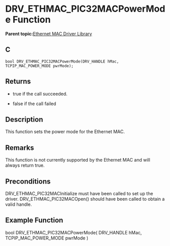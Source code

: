 # DRV\_ETHMAC\_PIC32MACPowerMode Function

**Parent topic:**[Ethernet MAC Driver Library](GUID-A4DC3D07-DDAD-4748-A855-304CA3439336.md)

## C

```
bool DRV_ETHMAC_PIC32MACPowerMode(DRV_HANDLE hMac, TCPIP_MAC_POWER_MODE pwrMode); 
```

## Returns

-   true if the call succeeded.

-   false if the call failed


## Description

This function sets the power mode for the Ethernet MAC.

## Remarks

This function is not currently supported by the Ethernet MAC and will always return true.

## Preconditions

DRV\_ETHMAC\_PIC32MACInitialize must have been called to set up the driver. DRV\_ETHMAC\_PIC32MACOpen\(\) should have been called to obtain a valid handle.

## Example Function

bool DRV\_ETHMAC\_PIC32MACPowerMode\( DRV\_HANDLE hMac, TCPIP\_MAC\_POWER\_MODE pwrMode \)

